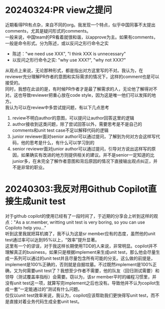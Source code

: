 # 20240324:PR view之提问
近期看得PR有点杂，来自不同的org。我发现一个特点，似乎中国同事不太提出comments，尤其是疑问形式的comments。  
一般来说，中国team的PR看着就很和谐，以approve为主。如果有comments，一般是命令形式。分为陈述，或以反问之形行命令之实
- 陈述："we need use XXX", "I think XXX is unnecessary"
- 以反问之形行命令之实: "why use XXX?", "why not XXX?"

从观点上来说，无论那种形式，都是指出对方这里写的不对。我认为，在reviewer充分理解PR作者的意图和实际需求的情况下，这样的comment也是可以接受的。  
同时，我想在此谈的是，有时候PR作者才是最了解需求的人，无论他了解得对不对。这也导致reviewer把重心放在code style，因为这是唯一他们可以发挥的地方。  
我认为可以在review中多尝试提问题，有以下几点思考
1. review不明白author的意图，可以提问让author回答这里的逻辑
2. author接收到这类问题，除了尝试回答以外，需要思考是不是自己的comments和unit test case不足以解释代码的逻辑
3. junior reviewer面对senior author可以通过提问，了解到为何对方会这样写代码，他的思考是什么，有什么可以学习到的
4. senior reviewer面对junior author可以通过提问，引导对方说出这样写的原因，如果确实有改进的地方则提供相关的建议。并不是senior一定知道的比junior多，在未完全了解作者意图和背后原因的情况下直接输出观点纠正，并不是非常的职业。

# 20240303:我反对用Github Copilot直接生成unit test
对于github copilot的使用已经有了一段时间了，于近期的分享会上听到这样的观点："As a sr.member, writting unit test is very boring, so you can use Copiloto help you..."  
听到这里我就把耳机摘了，我不认为这是sr member应有的态度，虽然他的unit test通过率可以达到95%以上，“效率”提升显著。  
这里有一个的谬误，对于我这样长期使用TDD的人来说，非常明显。copilot并不理解真正的business，如果只是根据implement来生成unit test，那么他会尽量生成一系列可以通过的unit test并且尽量包含所有可能的分支。这么做的前提是，implement是100%正确的，否则就是自掘坟墓。不过既然implement是100%正确，又为何需要unit test了？我想至少作者不需要，他的队友（回归测试需要）和领导（测试覆盖率指标）会需要。窃以为，该sr member平时的编程习惯里，并没有unit test这一项，就算写完implement之后也没有。导致他并不认为copilot生成一套“一定能通过的”测试有什么问题。  
仅仅以unit test效率来说，我认为，copilot应该帮助我们更快得写unit test，而不是直接对着业务代码生成全套unit test。